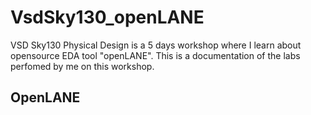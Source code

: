 # VsdSky130_openLANE
VSD Sky130 Physical Design is a 5 days workshop where I learn about opensource EDA tool "openLANE". This is a documentation of the labs perfomed by me on this workshop.
## OpenLANE
